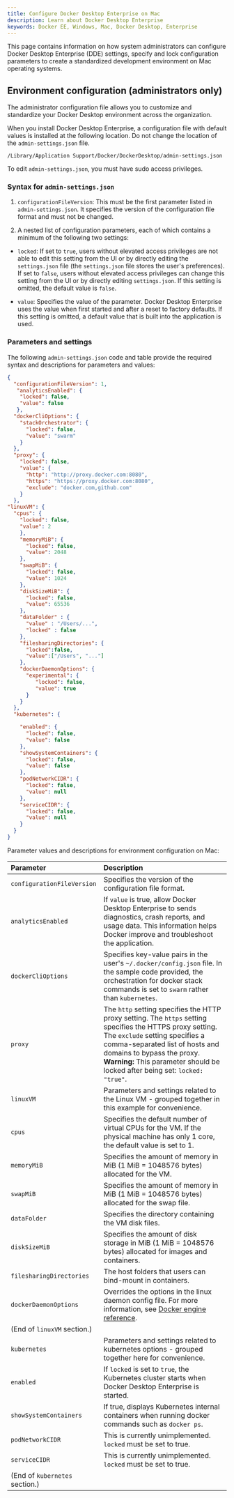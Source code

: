 ```yaml
---
title: Configure Docker Desktop Enterprise on Mac
description: Learn about Docker Desktop Enterprise
keywords: Docker EE, Windows, Mac, Docker Desktop, Enterprise
---
```


This page contains information on how system administrators can configure Docker Desktop Enterprise (DDE) settings, specify and lock configuration parameters to create a standardized development environment on Mac operating systems.

## Environment configuration (administrators only)

The administrator configuration file allows you to customize and standardize your Docker Desktop environment across the organization.

When you install Docker Desktop Enterprise, a configuration file with default values is installed at the following location. Do not change the location of the `admin-settings.json` file.

`/Library/Application Support/Docker/DockerDesktop/admin-settings.json`

To edit `admin-settings.json`, you must have sudo access privileges.

### Syntax for `admin-settings.json`

1. `configurationFileVersion`: This must be the first parameter listed in `admin-settings.json`. It specifies the version of the configuration file format and must not be changed.

2. A nested list of configuration parameters, each of which contains a minimum of the following two settings:

  - `locked`: If set to `true`, users without elevated access privileges are not able to edit this setting from the UI or by directly editing the `settings.json` file (the `settings.json` file stores the user's preferences). If set to `false`, users without elevated access privileges can change this setting from the UI or by directly editing
  `settings.json`. If this setting is omitted, the default value is `false`.

  - `value`: Specifies the value of the parameter. Docker Desktop Enterprise uses the value when first started and after a reset to factory defaults. If this setting is omitted, a default value that is built into the application is used.

### Parameters and settings

The following `admin-settings.json` code and table provide the required syntax and descriptions for parameters and values:

```json
{
  "configurationFileVersion": 1,
   "analyticsEnabled": {
    "locked": false,
    "value": false
   },
  "dockerCliOptions": {
    "stackOrchestrator": {
      "locked": false,
      "value": "swarm"
    }
  },
  "proxy": {
    "locked": false,
    "value": {
      "http": "http://proxy.docker.com:8080",
      "https": "https://proxy.docker.com:8080",
      "exclude": "docker.com,github.com"
    }
  },
"linuxVM": {
  "cpus": {
    "locked": false,
    "value": 2
    },
    "memoryMiB": {
      "locked": false,
      "value": 2048
    },
    "swapMiB": {
      "locked": false,
      "value": 1024
    },
    "diskSizeMiB": {
      "locked": false,
      "value": 65536
    },
    "dataFolder" : {
      "value" : "/Users/...",
      "locked" : false
    },
    "filesharingDirectories": {
      "locked":false,
      "value":["/Users", "..."]
    },
    "dockerDaemonOptions": {
      "experimental": {
         "locked": false,
         "value": true
      }
    }
  },
  "kubernetes": {

    "enabled": {
      "locked": false,
      "value": false
    },
    "showSystemContainers": {
      "locked": false,
      "value": false
    },
    "podNetworkCIDR": {
      "locked": false,
      "value": null
    },
    "serviceCIDR": {
      "locked": false,
      "value": null
    }
  }
}
```

Parameter values and descriptions for environment configuration on Mac:

| Parameter                        | Description                      |
| :--------------------------------- | :--------------------------------- |
| `configurationFileVersion`        | Specifies the version of the configuration file format.    |
| `analyticsEnabled`                | If `value` is true, allow Docker Desktop Enterprise to sends diagnostics, crash reports, and usage data. This information helps Docker improve and troubleshoot the application.                |
| `dockerCliOptions`                | Specifies key-value pairs in the user's `~/.docker/config.json` file. In the sample code provided, the orchestration for docker stack commands is set to `swarm` rather than `kubernetes`. |
| `proxy`                          | The `http` setting specifies the HTTP proxy setting. The `https` setting specifies the HTTPS proxy setting. The `exclude` setting specifies a comma-separated list of hosts and domains to bypass the proxy. **Warning:** This parameter should be locked after being set: `locked: "true"`.                 |
| `linuxVM`                         | Parameters and settings related to the Linux VM - grouped together in this example for convenience.          |
| `cpus`                            | Specifies the default number of virtual CPUs for the VM. If the physical machine has only 1 core, the default value is set to 1.    |
| `memoryMiB`                       | Specifies the amount of memory in MiB (1 MiB = 1048576 bytes) allocated for the VM.|
| `swapMiB`                         | Specifies the amount of memory in MiB (1 MiB = 1048576 bytes) allocated for the swap file.                |
| `dataFolder`                      | Specifies the directory containing the VM disk files.  |
| `diskSizeMiB`                     | Specifies the amount of disk storage in MiB (1 MiB = 1048576 bytes) allocated for images and containers.                       |
| `filesharingDirectories`          | The host folders that users can bind-mount in containers.         |
| `dockerDaemonOptions`             | Overrides the options in the linux daemon config file. For more information, see [Docker engine reference](https://docs.docker.com/engine/reference/commandline/dockerd/#daemon-configuration-file).        |
| (End of `linuxVM` section.)       |                                   |
| `kubernetes`                      | Parameters and settings related to kubernetes options - grouped together here for convenience.                  |
| `enabled`                         | If `locked` is set to `true`, the Kubernetes cluster starts when Docker Desktop Enterprise is  started.                          |
| `showSystemContainers`            | If true, displays Kubernetes internal containers when running docker commands such as `docker ps`.     |
| `podNetworkCIDR`                  | This is currently unimplemented. `locked` must be set to true.     |
| `serviceCIDR`                     | This is currently unimplemented. `locked` must be set to true.     |
| (End of `kubernetes` section.)    |                                   |